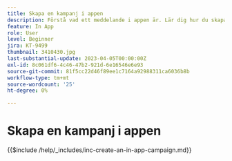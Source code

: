 ```yaml
---
title: Skapa en kampanj i appen
description: Förstå vad ett meddelande i appen är. Lär dig hur du skapar, konfigurerar och publicerar meddelanden i appen i kampanjer.
feature: In App
role: User
level: Beginner
jira: KT-9499
thumbnail: 3410430.jpg
last-substantial-update: 2023-04-05T00:00:00Z
exl-id: 8c061df6-4c46-47b2-921d-6e16546e6e93
source-git-commit: 81f5cc22d46f89ee1c7164a92988311ca6036b8b
workflow-type: tm+mt
source-wordcount: '25'
ht-degree: 0%

---
```


# Skapa en kampanj i appen

{{$include /help/_includes/inc-create-an-in-app-campaign.md}}